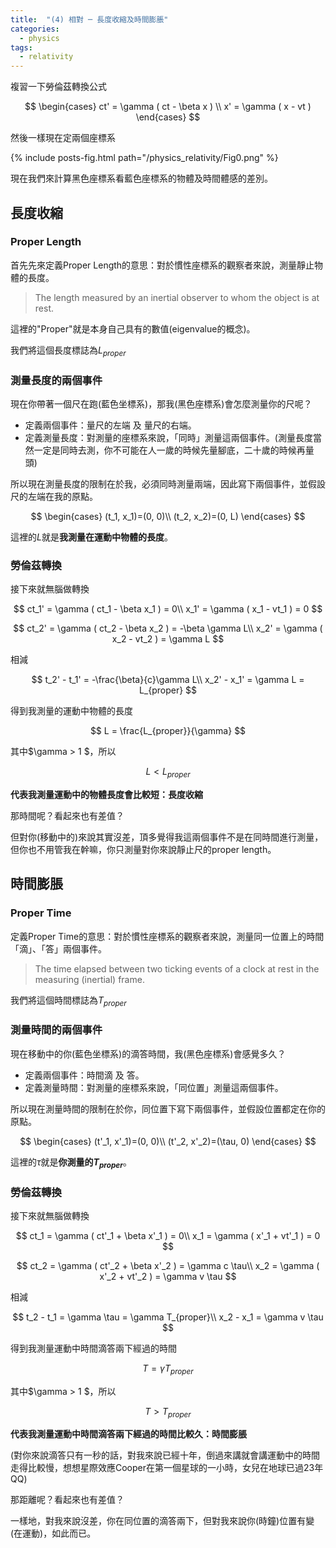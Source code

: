 ```yaml
---
title:  "(4) 相對 ─ 長度收縮及時間膨脹"
categories:
  - physics
tags:
  - relativity
---
```


複習一下勞倫茲轉換公式

$$
\begin{cases}
ct' = \gamma ( ct - \beta x ) \\
x' =  \gamma ( x - vt )
\end{cases}
$$

然後一樣現在定兩個座標系

{% include posts-fig.html path="/physics_relativity/Fig0.png" %}

現在我們來計算黑色座標系看藍色座標系的物體及時間體感的差別。


## 長度收縮

### Proper Length

首先先來定義Proper Length的意思：對於慣性座標系的觀察者來說，測量靜止物體的長度。

> The length measured by an inertial observer to whom the object is at rest.

這裡的"Proper"就是本身自己具有的數值(eigenvalue的概念)。


我們將這個長度標誌為$L_{proper}$


### 測量長度的兩個事件

現在你帶著一個尺在跑(藍色坐標系)，那我(黑色座標系)會怎麼測量你的尺呢？

- 定義兩個事件：量尺的左端 及 量尺的右端。
- 定義測量長度：對測量的座標系來說，「同時」測量這兩個事件。(測量長度當然一定是同時去測，你不可能在人一歲的時候先量腳底，二十歲的時候再量頭)


所以現在測量長度的限制在於我，必須同時測量兩端，因此寫下兩個事件，並假設尺的左端在我的原點。

$$
\begin{cases}
(t_1, x_1)=(0, 0)\\
(t_2, x_2)=(0, L)
\end{cases}
$$

這裡的$L$就是**我測量在運動中物體的長度**。

### 勞倫茲轉換

接下來就無腦做轉換

$$
ct_1' = \gamma ( ct_1 - \beta x_1 ) = 0\\
x_1' =  \gamma ( x_1 -  vt_1 ) = 0
$$

$$
ct_2' = \gamma ( ct_2 - \beta x_2 ) = -\beta \gamma L\\
x_2' =  \gamma ( x_2 -  vt_2 ) = \gamma L
$$

相減

$$
t_2' - t_1' = -\frac{\beta}{c}\gamma L\\
x_2' - x_1' = \gamma L = L_{proper}
$$

得到我測量的運動中物體的長度

$$
L  = \frac{L_{proper}}{\gamma}
$$

其中$\gamma > 1 $，所以

$$
L < L_{proper}
$$ 


**代表我測量運動中的物體長度會比較短：長度收縮**


那時間呢？看起來也有差值？


但對你(移動中的)來說其實沒差，頂多覺得我這兩個事件不是在同時間進行測量，但你也不用管我在幹嘛，你只測量對你來說靜止尺的proper length。


## 時間膨脹

### Proper Time

定義Proper Time的意思：對於慣性座標系的觀察者來說，測量同一位置上的時間「滴」、「答」兩個事件。

> The time elapsed between two ticking events of a clock at rest in the measuring (inertial) frame.


我們將這個時間標誌為$T_{proper}$


### 測量時間的兩個事件

現在移動中的你(藍色坐標系)的滴答時間，我(黑色座標系)會感覺多久？

- 定義兩個事件：時間滴 及 答。
- 定義測量時間：對測量的座標系來說，「同位置」測量這兩個事件。


所以現在測量時間的限制在於你，同位置下寫下兩個事件，並假設位置都定在你的原點。

$$
\begin{cases}
(t'_1, x'_1)=(0, 0)\\
(t'_2, x'_2)=(\tau, 0)
\end{cases}
$$

這裡的$\tau$就是**你測量的$T_{proper}$**。

### 勞倫茲轉換

接下來就無腦做轉換

$$
ct_1 = \gamma ( ct'_1 + \beta x'_1 ) = 0\\
x_1 =  \gamma ( x'_1 +  vt'_1 ) = 0
$$

$$
ct_2 = \gamma ( ct'_2 + \beta x'_2 ) = \gamma c \tau\\
x_2 =  \gamma ( x'_2 +  vt'_2 ) = \gamma  v \tau
$$

相減

$$
t_2 - t_1 = \gamma \tau = \gamma T_{proper}\\
x_2 - x_1 = \gamma v \tau
$$

得到我測量運動中時間滴答兩下經過的時間

$$
T  = \gamma T_{proper}
$$

其中$\gamma > 1 $，所以

$$
T > T_{proper}
$$ 


**代表我測量運動中時間滴答兩下經過的時間比較久：時間膨脹**

(對你來說滴答只有一秒的話，對我來說已經十年，倒過來講就會講運動中的時間走得比較慢，想想星際效應Cooper在第一個星球的一小時，女兒在地球已過23年QQ)


那距離呢？看起來也有差值？


一樣地，對我來說沒差，你在同位置的滴答兩下，但對我來說你(時鐘)位置有變(在運動)，如此而已。

